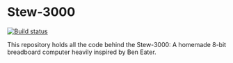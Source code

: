 # Stew-3000
[![Build status](https://github.com/stew2003/Stew-3000/actions/workflows/workflow.yml/badge.svg)](https://github.com/stew2003/Stew-3000/actions/workflows/workflow.yml)

This repository holds all the code behind the Stew-3000: A homemade 8-bit breadboard computer heavily inspired by Ben Eater.
